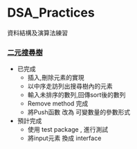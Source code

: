 # DSA_Practices
資料結構及演算法練習


### [二元搜尋樹](BST/BST.go)  
- 已完成
  - 插入,刪除元素的實現
  - 以中序走訪列出搜尋樹內的元素
  - 輸入未排序的數列,回傳sort後的數列
  - Remove method 完成
  - 將Push函數 改為 可變數量的參數形式
- 預計完成
  - 使用 test package , 進行測試
  - 將input元素 換成 interface
